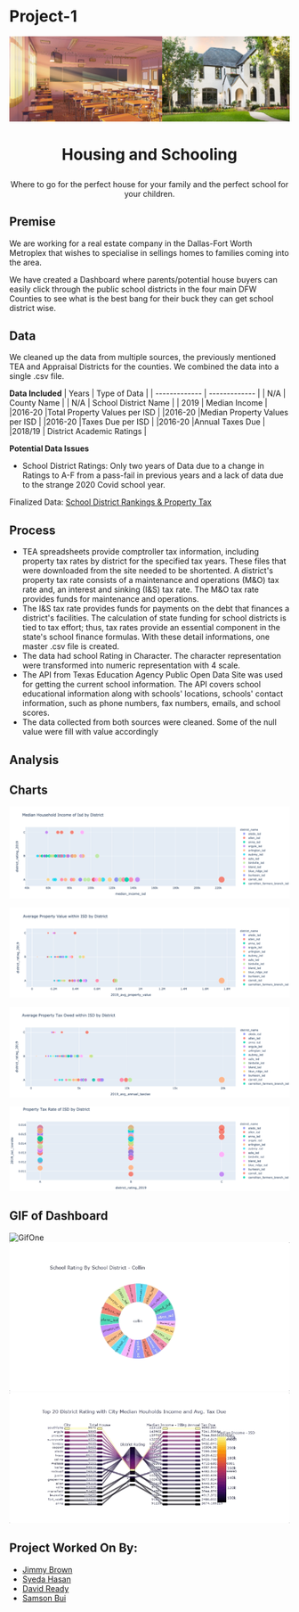 # Project-1

![SchoolHome](SchoolandHome.png)

# <p align="center"> Housing and Schooling </p>
  <p align="center"> Where to go for the perfect house for your family and the perfect school for your children. </p>

## Premise
We are working for a real estate company in the Dallas-Fort Worth Metroplex that wishes to specialise in sellings homes to families coming into the area. 

We have created  a Dashboard where parents/potential house buyers can easily click through the public school districts in the four main DFW Counties to see what is the best bang for their buck they can get school district wise. 

## Data

We cleaned up the data from multiple sources, the previously mentioned TEA and Appraisal Districts for the counties. We combined the data into a single .csv file.

**Data Included**
| Years  | Type of Data  |
| ------------- | ------------- |
| N/A |  County Name  |
| N/A | School District Name  |
| 2019 | Median Income |
|2016-20 |Total Property Values per ISD |
|2016-20 |Median Property Values per ISD | 
|2016-20 |Taxes Due per ISD |
|2016-20 |Annual Taxes Due |
|2018/19 | District Academic Ratings |

**Potential Data Issues** 

* School District Ratings: Only two years of Data due to a change in Ratings to A-F from a pass-fail in previous years and a lack of data due to the strange 2020 Covid school year. 
   

Finalized Data: [School District Rankings & Property Tax](dfw_real_estate_isd.csv)

## Process

* TEA spreadsheets provide comptroller tax information, including property tax rates by district for the specified tax years. These files that were downloaded from the site needed to be shortented. A district's property tax rate consists of a maintenance and operations (M&O) tax rate and, an interest and sinking (I&S) tax rate. The M&O tax rate provides funds for maintenance and operations. 
* The I&S tax rate provides funds for payments on the debt that finances a district's facilities. The calculation of state funding for school districts is tied to tax effort; thus, tax rates provide an essential component in the state's school finance formulas. With these detail informations, one master .csv file is created.
* The data had school Rating in Character. The character representation were transformed into numeric representation with 4 scale.
* The API from Texas Education Agency Public Open Data Site was used for getting the  current school information. The API  covers school educational information along with schools' locations, schools' contact information, such as phone numbers, fax numbers, emails,  and school scores.
* The data collected from both sources were cleaned. Some of the null value were fill with value accordingly

## Analysis

## Charts

![GraphTwo](Graphs/Rating_By_Income.png)

![GraphThree](Graphs/Rating_By_Value.png)

![GraphFour](Graphs/Rating_By_TaxDue.png)

![GraphFive](Graphs/Rating_By_TaxRate.png)

## GIF of Dashboard
![GifOne](Bar_Analysis_Tab.gif)
![GifTwo](Sunburst_Tab.gif)
![GifThree](District_Rating_Tab.gif)

## Project Worked On By: 
* [Jimmy Brown](https://github.com/jbrown2155)
* [Syeda Hasan](https://github.com/rimpi1612) 
* [David Ready](https://github.com/CrusadingGroundhog)
* [Samson Bui](https://github.com/SamsonBui)
